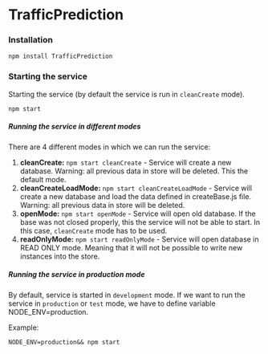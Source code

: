 ﻿# TrafficPrediction

### Installation

```
npm install TrafficPrediction
```

### Starting the service

Starting the service (by default the service is run in `cleanCreate` mode).
```
npm start
```

##### Running the service in different modes

There are 4 different modes in which we can run the service:

  1. **cleanCreate:** `npm start cleanCreate` - Service will create a new database. Warning: all previous data in store will be deleted. This the default mode.
  2. **cleanCreateLoadMode:** `npm start cleanCreateLoadMode` -  Service will create a new database and load the data defined in createBase.js file. Warning: all previous data in store will be deleted.
  3. **openMode:** `npm start openMode` - Service will open old database. If the base was not closed properly, this the service will not be able to start. In this case, `cleanCreate` mode has to be used.
  4. **readOnlyMode:** `npm start readOnlyMode` - Service will open database in READ ONLY mode. Meaning that it will not be possible to write new instances into the store. 

##### Running the service in production mode

By default, service is started in `development` mode. If we want to run the service in `production` or `test` mode, we have to define variable NODE_ENV=production.  

Example:
```
NODE_ENV=production&& npm start
```
  
